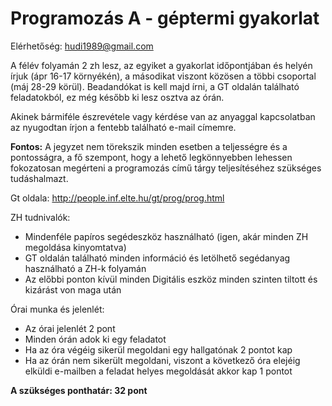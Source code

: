 # Programozás A - géptermi gyakorlat

Elérhetőség: hudi1989@gmail.com

A félév folyamán 2 zh lesz, az egyiket a gyakorlat időpontjában és helyén írjuk (ápr 16-17 környékén), a másodikat viszont közösen a többi csoportal (máj 28-29 körül).
Beadandókat is kell majd írni, a GT oldalán található feladatokból, ez még később ki lesz osztva az órán.
 
Akinek bármiféle észrevétele vagy kérdése van az anyaggal kapcsolatban az nyugodtan írjon a fentebb található e-mail címemre. 

**Fontos:** A jegyzet nem törekszik minden esetben a teljességre és a pontosságra, a fő szempont, hogy a lehető legkönnyebben lehessen fokozatosan megérteni a programozás című tárgy teljesítéséhez szükséges tudáshalmazt.

Gt oldala: http://people.inf.elte.hu/gt/prog/prog.html

ZH tudnivalók:
* Mindenféle papíros segédeszköz használható (igen, akár minden ZH megoldása kinyomtatva)
* GT oldalán található minden információ és letölhető segédanyag használható a ZH-k folyamán
* Az előbbi ponton kívül minden Digitális eszköz minden szinten tiltott és kizárást von maga után

Órai munka és jelenlét:
* Az órai jelenlét 2 pont
* Minden órán adok ki egy feladatot
 * Ha az óra végéig sikerül megoldani egy hallgatónak 2 pontot kap
 * Ha az órán nem sikerült megoldani, viszont a következő óra elejéig elküldi e-mailben a feladat helyes megoldását akkor kap 1 pontot

**A szükséges ponthatár: 32 pont**
